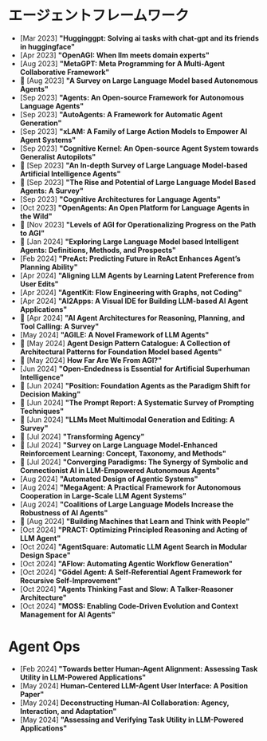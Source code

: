 # エージェントフレームワーク
* [Mar 2023] **"Hugginggpt: Solving ai tasks with chat-gpt and its friends in huggingface"**
* [Apr 2023] **"OpenAGI: When llm meets domain experts"**
* [Aug 2023] **"MetaGPT: Meta Programming for A Multi-Agent Collaborative Framework"**
* 📖 [Aug 2023] **"A Survey on Large Language Model based Autonomous Agents"**
* [Sep 2023] **"Agents: An Open-source Framework for Autonomous Language Agents"**
* [Sep 2023] **"AutoAgents: A Framework for Automatic Agent Generation"**
* [Sep 2023] **"xLAM: A Family of Large Action Models to Empower AI Agent Systems"**
* [Sep 2023] **"Cognitive Kernel: An Open-source Agent System towards Generalist Autopilots"**
* 📖 [Sep 2023] **"An In-depth Survey of Large Language Model-based Artificial Intelligence Agents"**
* 📖 [Sep 2023] **"The Rise and Potential of Large Language Model Based Agents: A Survey"**
* [Sep 2023] **"Cognitive Architectures for Language Agents"**
* [Oct 2023] **"OpenAgents: An Open Platform for Language Agents in the Wild"**
* 📖 [Nov 2023] **"Levels of AGI for Operationalizing Progress on the Path to AGI"**
* 📖 [Jan 2024] **"Exploring Large Language Model based Intelligent Agents: Definitions, Methods, and Prospects"**
* [Feb 2024] **"PreAct: Predicting Future in ReAct Enhances Agent’s Planning Ability"**
* [Apr 2024] **"Aligning LLM Agents by Learning Latent Preference from User Edits"**
* [Apr 2024] **"AgentKit: Flow Engineering with Graphs, not Coding"**
* [Apr 2024] **"AI2Apps: A Visual IDE for Building LLM-based AI Agent Applications"**
* 📖 [Apr 2024] **"AI Agent Architectures for Reasoning, Planning, and Tool Calling: A Survey"**
* [May 2024] **"AGILE: A Novel Framework of LLM Agents"**
* 📖 [May 2024] **Agent Design Pattern Catalogue: A Collection of Architectural Patterns for Foundation Model based Agents"**
* 📖 [May 2024] **How Far Are We From AGI?"**
* [Jun 2024] **"Open-Endedness is Essential for Artificial Superhuman Intelligence"**
* 📖 [Jun 2024] **"Position: Foundation Agents as the Paradigm Shift for Decision Making"**
* 📖 [Jun 2024] **"The Prompt Report: A Systematic Survey of Prompting Techniques"**
* 📖 [Jun 2024] **"LLMs Meet Multimodal Generation and Editing: A Survey"**
* 📖 [Jul 2024] **"Transforming Agency"**
* 📖 [Jul 2024] **"Survey on Large Language Model-Enhanced Reinforcement Learning: Concept, Taxonomy, and Methods"**
* 📖 [Jul 2024] **"Converging Paradigms: The Synergy of Symbolic and Connectionist AI in LLM-Empowered Autonomous Agents"**
* [Aug 2024] **"Automated Design of Agentic Systems"**
* [Aug 2024] **"MegaAgent: A Practical Framework for Autonomous Cooperation in Large-Scale LLM Agent Systems"**
* [Aug 2024] **"Coalitions of Large Language Models Increase the Robustness of AI Agents"**
* 📖 [Aug 2024] **"Building Machines that Learn and Think with People"**
* [Oct 2024] **"PRACT: Optimizing Principled Reasoning and Acting of LLM Agent"**
* [Oct 2024] **"AgentSquare: Automatic LLM Agent Search in Modular Design Space"**
* [Oct 2024] **"AFlow: Automating Agentic Workflow Generation"**
* [Oct 2024] **"Gödel Agent: A Self-Referential Agent Framework for Recursive Self-Improvement"**
* [Oct 2024] **"Agents Thinking Fast and Slow: A Talker-Reasoner Architecture"**
* [Oct 2024] **"MOSS: Enabling Code-Driven Evolution and Context Management for AI Agents"**

# Agent Ops
* [Feb 2024] **"Towards better Human-Agent Alignment: Assessing Task Utility in LLM-Powered Applications"**
* [May 2024] **Human-Centered LLM-Agent User Interface: A Position Paper"**
* [May 2024] **Deconstructing Human-AI Collaboration: Agency, Interaction, and Adaptation"**
* [May 2024] **"Assessing and Verifying Task Utility in LLM-Powered Applications"**
